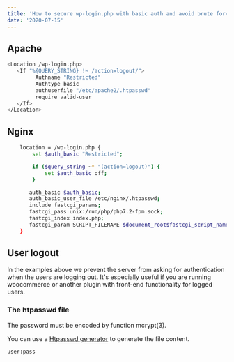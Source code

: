```yaml
---
title: 'How to secure wp-login.php with basic auth and avoid brute force attacks'
date: '2020-07-15'
---
```


## Apache
```sh
<Location /wp-login.php>
   <If "%{QUERY_STRING} !~ /action=logout/">
         Authname "Restricted"
         Authtype basic
         authuserfile "/etc/apache2/.htpasswd"
         require valid-user
   </If>
</Location>
```

## Nginx
```sh
    location = /wp-login.php {
        set $auth_basic "Restricted";

        if ($query_string ~* "(action=logout)") {
            set $auth_basic off;
        }

       auth_basic $auth_basic;
       auth_basic_user_file /etc/nginx/.htpasswd;
       include fastcgi_params;
       fastcgi_pass unix:/run/php/php7.2-fpm.sock;
       fastcgi_index index.php;
       fastcgi_param SCRIPT_FILENAME $document_root$fastcgi_script_name;
    }  
```
## User logout
In the examples above we prevent the server from asking for authentication when the users are logging out.
It's especially useful if you are running woocommerce or another plugin with front-end functionality for logged users.

### The htpasswd file
The password must be encoded by function mcrypt(3).

You can use a <a href="https://hostingcanada.org/htpasswd-generator/" target="_blank" rel="nofollow">Htpasswd generator</a> to generate the file content.

```sh
user:pass
```